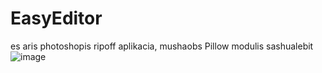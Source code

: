 # EasyEditor
es aris photoshopis ripoff aplikacia, mushaobs Pillow modulis sashualebit
![image](https://user-images.githubusercontent.com/106014753/218298038-685782f0-73b4-412a-bc7e-6f48c46fd44b.png)
